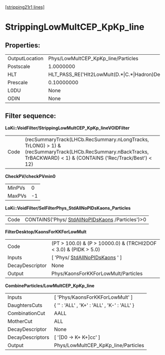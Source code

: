 [[stripping21r1 lines]](./stripping21r1-ew)

# StrippingLowMultCEP_KpKp_line

## Properties:

|                |                                                        |
|----------------|--------------------------------------------------------|
| OutputLocation | Phys/LowMultCEP_KpKp_line/Particles                    |
| Postscale      | 1.0000000                                              |
| HLT            | HLT_PASS_RE('Hlt2LowMult(D.\*\|C.\*\|Hadron)Decision') |
| Prescale       | 0.10000000                                             |
| L0DU           | None                                                   |
| ODIN           | None                                                   |

## Filter sequence:

**LoKi::VoidFilter/StrippingLowMultCEP_KpKp_lineVOIDFilter**

|      |                                                                                                                                                                     |
|------|---------------------------------------------------------------------------------------------------------------------------------------------------------------------|
| Code | (recSummaryTrack(LHCb.RecSummary.nLongTracks, TrLONG) \> 1) & (recSummaryTrack(LHCb.RecSummary.nBackTracks, TrBACKWARD) \< 1) & (CONTAINS ('Rec/Track/Best') \< 12) |

**CheckPV/checkPVmin0**

|        |     |
|--------|-----|
| MinPVs | 0   |
| MaxPVs | -1  |

**LoKi::VoidFilter/SelFilterPhys_StdAllNoPIDsKaons_Particles**

|      |                                                                                        |
|------|----------------------------------------------------------------------------------------|
| Code | CONTAINS('Phys/ [StdAllNoPIDsKaons](./stripping21r1-stdallnopidskaons) /Particles')\>0 |

**FilterDesktop/KaonsForKKForLowMult**

|                 |                                                                       |
|-----------------|-----------------------------------------------------------------------|
| Code            | (PT \> 100.0) & (P \> 10000.0) & (TRCHI2DOF \< 3.0) & (PIDK \> 5.0)   |
| Inputs          | [ 'Phys/ [StdAllNoPIDsKaons](./stripping21r1-stdallnopidskaons) ' ] |
| DecayDescriptor | None                                                                  |
| Output          | Phys/KaonsForKKForLowMult/Particles                                   |

**CombineParticles/LowMultCEP_KpKp_line**

|                  |                                              |
|------------------|----------------------------------------------|
| Inputs           | [ 'Phys/KaonsForKKForLowMult' ]            |
| DaughtersCuts    | { '' : 'ALL' , 'K+' : 'ALL' , 'K-' : 'ALL' } |
| CombinationCut   | AALL                                         |
| MotherCut        | ALL                                          |
| DecayDescriptor  | None                                         |
| DecayDescriptors | [ '[D0 -\> K+ K+]cc' ]                   |
| Output           | Phys/LowMultCEP_KpKp_line/Particles          |
